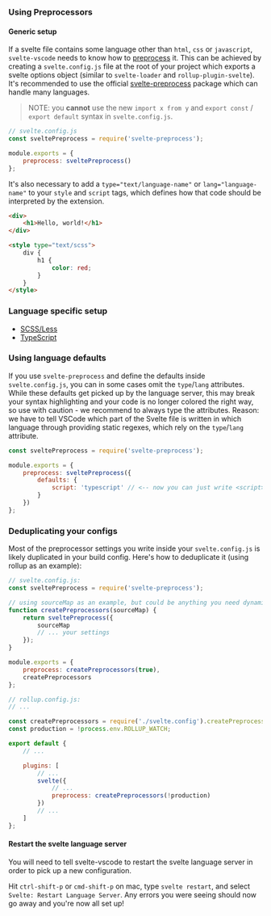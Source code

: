 ### Using Preprocessors

#### Generic setup

If a svelte file contains some language other than `html`, `css` or `javascript`, `svelte-vscode` needs to know how to [preprocess](https://svelte.dev/docs#svelte_preprocess) it. This can be achieved by creating a `svelte.config.js` file at the root of your project which exports a svelte options object (similar to `svelte-loader` and `rollup-plugin-svelte`). It's recommended to use the official [svelte-preprocess](https://github.com/sveltejs/svelte-preprocess) package which can handle many languages.

> NOTE: you **cannot** use the new `import x from y` and `export const` / `export default` syntax in `svelte.config.js`.

```js
// svelte.config.js
const sveltePreprocess = require('svelte-preprocess');

module.exports = {
    preprocess: sveltePreprocess()
};
```

It's also necessary to add a `type="text/language-name"` or `lang="language-name"` to your `style` and `script` tags, which defines how that code should be interpreted by the extension.

```html
<div>
    <h1>Hello, world!</h1>
</div>

<style type="text/scss">
    div {
        h1 {
            color: red;
        }
    }
</style>
```

### Language specific setup

-   [SCSS/Less](./scss-less.md)
-   [TypeScript](./typescript.md)

### Using language defaults

If you use `svelte-preprocess` and define the defaults inside `svelte.config.js`, you can in some cases omit the `type`/`lang` attributes. While these defaults get picked up by the language server, this may break your syntax highlighting and your code is no longer colored the right way, so use with caution - we recommend to always type the attributes. Reason: we have to tell VSCode which part of the Svelte file is written in which language through providing static regexes, which rely on the `type`/`lang` attribute.

```js
const sveltePreprocess = require('svelte-preprocess');

module.exports = {
    preprocess: sveltePreprocess({
        defaults: {
            script: 'typescript' // <-- now you can just write <script>let typingsAllowed: string;</script>
        }
    })
};
```

### Deduplicating your configs

Most of the preprocessor settings you write inside your `svelte.config.js` is likely duplicated in your build config. Here's how to deduplicate it (using rollup as an example):

```js
// svelte.config.js:
const sveltePreprocess = require('svelte-preprocess');

// using sourceMap as an example, but could be anything you need dynamically
function createPreprocessors(sourceMap) {
    return sveltePreprocess({
        sourceMap
        // ... your settings
    });
}

module.exports = {
    preprocess: createPreprocessors(true),
    createPreprocessors
};
```

```js
// rollup.config.js:
// ...

const createPreprocessors = require('./svelte.config').createPreprocessors;
const production = !process.env.ROLLUP_WATCH;

export default {
    // ...

    plugins: [
        // ...
        svelte({
            // ...
            preprocess: createPreprocessors(!production)
        })
        // ...
    ]
};
```

#### Restart the svelte language server

You will need to tell svelte-vscode to restart the svelte language server in order to pick up a new configuration.

Hit `ctrl-shift-p` or `cmd-shift-p` on mac, type `svelte restart`, and select `Svelte: Restart Language Server`. Any errors you were seeing should now go away and you're now all set up!
